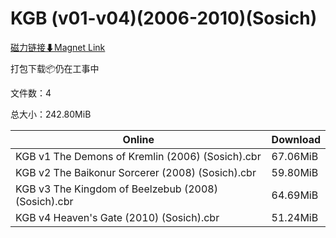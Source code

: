 # KGB (v01-v04)(2006-2010)(Sosich)

[磁力链接⬇Magnet Link](magnet:?xt=urn:btih:058f0dd5e2d41613cc90bb20961167189deac9eb&dn=KGB%20%28v01-v04%29%282006-2010%29%28Sosich%29)

打包下载📦仍在工事中

文件数：4

总大小：242.80MiB

Online | Download
--- | ---
KGB v1 The Demons of Kremlin (2006) (Sosich).cbr | 67.06MiB
KGB v2 The Baikonur Sorcerer (2008) (Sosich).cbr | 59.80MiB
KGB v3 The Kingdom of Beelzebub (2008) (Sosich).cbr | 64.69MiB
KGB v4 Heaven's Gate (2010) (Sosich).cbr | 51.24MiB